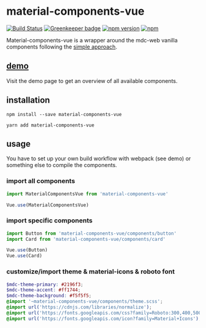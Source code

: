 # material-components-vue

[![Build Status](https://travis-ci.org/matsp/material-components-vue.svg?branch=master)](https://travis-ci.org/matsp/material-components-vue) 
[![Greenkeeper badge](https://badges.greenkeeper.io/matsp/material-components-vue.svg)](https://greenkeeper.io/)
[![npm version](https://badge.fury.io/js/material-components-vue.svg)](https://badge.fury.io/js/material-components-vue)
[![npm](https://img.shields.io/npm/dt/material-components-vue.svg)](https://www.npmjs.com/package/material-components-vue)

Material-components-vue is a wrapper around the mdc-web vanilla components following the [simple approach](https://github.com/material-components/material-components-web/blob/master/docs/integrating-into-frameworks.md#the-simple-approach-wrapping-mdc-web-vanilla-components).

## [demo](https://matsp.github.io/material-components-vue)

Visit the demo page to get an overview of all available components.

## installation

```shell
npm install --save material-components-vue

yarn add material-components-vue
```

## usage

You have to set up your own build workflow with webpack (see demo) or something else
to compile the components.

### import all components
```javascript
import MaterialComponentsVue from 'material-components-vue'

Vue.use(MaterialComponentsVue)
```

### import specific components
```javascript
import Button from 'material-components-vue/components/button'
import Card from 'material-components-vue/components/card'

Vue.use(Button)
Vue.use(Card)
```

### customize/import theme & material-icons & roboto font
```scss
$mdc-theme-primary: #2196f3;
$mdc-theme-accent: #ff1744;
$mdc-theme-background: #f5f5f5;
@import '~material-components-vue/components/theme.scss';
@import url('https://cdnjs.com/libraries/normalize');
@import url('https://fonts.googleapis.com/css?family=Roboto:300,400,500');
@import url('https://fonts.googleapis.com/icon?family=Material+Icons');
```
